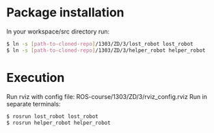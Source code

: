 # Package installation
In your workspace/src directory run:
```sh
$ ln -s [path-to-cloned-repo]/1303/ZD/3/lost_robot lost_robot
$ ln -s [path-to-cloned-repo]/1303/ZD/3/helper_robot helper_robot
```
# Execution
Run rviz with config file: ROS-course/1303/ZD/3/rviz_config.rviz
Run in separate terminals:
```sh
$ rosrun lost_robot lost_robot
$ rosrun helper_robot helper_robot
```
